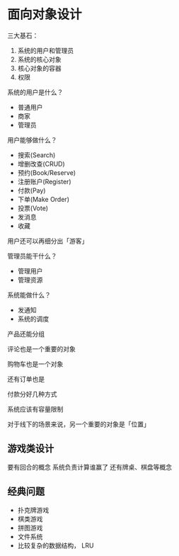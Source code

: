 # 面向对象设计

<!--
ID: 23f2ba9e-19db-43cb-a187-d9bbb7bcb33b
Status: draft
Date: 2015-10-07T00:00:00
Modified: 2020-07-29T23:37:30
wp_id: 1671
-->

三大基石：

1. 系统的用户和管理员
2. 系统的核心对象
3. 核心对象的容器
4. 权限

系统的用户是什么？

- 普通用户
- 商家
- 管理员

用户能够做什么？

- 搜索(Search)
- 增删改查(CRUD)
- 预约(Book/Reserve)
- 注册账户(Register)
- 付款(Pay)
- 下单(Make Order)
- 投票(Vote)
- 发消息
- 收藏

用户还可以再细分出「游客」

管理员能干什么？

- 管理用户
- 管理资源

系统能做什么？

- 发通知
- 系统的调度

产品还能分组

评论也是一个重要的对象

购物车也是一个对象

还有订单也是

付款分好几种方式

系统应该有容量限制

对于线下的场景来说，另一个重要的对象是「位置」

## 游戏类设计

要有回合的概念
系统负责计算谁赢了
还有牌桌、棋盘等概念


## 经典问题

- 扑克牌游戏
- 棋类游戏
- 拼图游戏
- 文件系统
- 比较复杂的数据结构， LRU